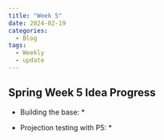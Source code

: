 ```yaml
---
title: "Week 5"
date: 2024-02-19
categories:
  - Blog
tags:
  - Weekly
  - update
---
```


## Spring Week 5 Idea Progress



- Building the base: 
  * 

- Projection testing with P5: 
  * 


